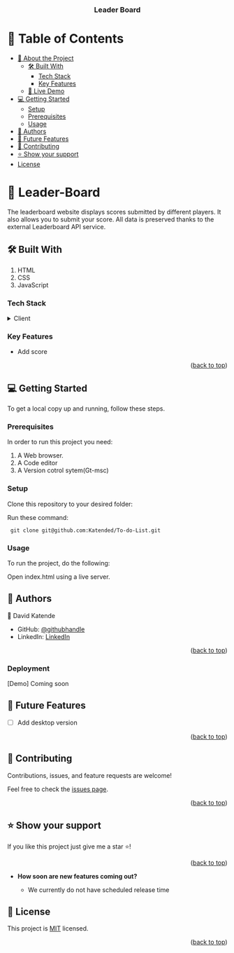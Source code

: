 <a name="readme-top"></a>
<div align="center">
  
 
  <h3><b>Leader Board</b></h3>

</div>

# 📗 Table of Contents

- [📖 About the Project](#about-project)
  - [🛠 Built With](#built-with)
    - [Tech Stack](#tech-stack)
    - [Key Features](#key-features)
  - [🚀 Live Demo](#live-demo)
- [💻 Getting Started](#getting-started)
  - [Setup](#setup)
  - [Prerequisites](#prerequisites)
   - [Usage](#usage)
- [👥 Authors](#authors)
- [🔭 Future Features](#future-features)
- [🤝 Contributing](#contributing)
- [⭐️ Show your support](#support)
- [ License](#License)



# 📖 Leader-Board <a name="about-project"></a>

The leaderboard website displays scores submitted by different players. It also allows you to submit your score. All data is preserved thanks to the external Leaderboard API service.

## 🛠 Built With <a name="built-with"></a>

1. HTML
2. CSS
2. JavaScript

### Tech Stack <a name="tech-stack"></a>

<details>
  <summary>Client</summary>
  <ul>
    <li><a href="#">HTML</a></li>
    <li><a href="#">Webpack</a></li>
    <li><a href="https://developer.mozilla.org/en-US/docs/Web/CSS/Reference/">CSS</a></li>
    <li><a href="https://developer.mozilla.org/en-US/docs/Web/CSShttps://developer.mozilla.org/en-US/docs/Web/JavaScript/">JavaScript</a></li>
  </ul>
</details>

### Key Features <a name="key-features"></a>

- Add score
  
<p align="right">(<a href="#readme-top">back to top</a>)</p>

## 💻 Getting Started <a name="getting-started"></a>

To get a local copy up and running, follow these steps.

### Prerequisites

In order to run this project you need:

1. A Web browser.
2. A Code editor
3. A Version cotrol sytem(Gt-msc)

### Setup

Clone this repository to your desired folder:

Run these command:

``` git clone git@github.com:Katended/To-do-List.git```


### Usage

To run the project, do the following:

Open index.html using a live server.


## 👥 Authors <a name="authors"></a>


👤 David Katende

- GitHub: [@githubhandle](https://github.com/Katended)
- LinkedIn: [LinkedIn](linkedin.com/in/katende-david-01627461)


<p align="right">(<a href="#readme-top">back to top</a>)</p>

### Deployment <a name="live-demo"></a>

[Demo] Coming soon

## 🔭 Future Features <a name="future-features"></a>

- [ ] Add desktop version

<p align="right">(<a href="#readme-top">back to top</a>)</p>

## 🤝 Contributing <a name="contributing"></a>

Contributions, issues, and feature requests are welcome!

Feel free to check the [issues page](https://github.com/Katended/To-do-List/issues).

<p align="right">(<a href="#readme-top">back to top</a>)</p>

## ⭐️ Show your support <a name="support"></a>

If you like this project just give me a star ⭐️!

<p align="right">(<a href="#readme-top">back to top</a>)</p>


- **How soon are new features coming out?**

  - We currently do not have scheduled release time

## 📝 License <a name="license"></a>

This project is [MIT](./MIT.md) licensed.

<p align="right">(<a href="#readme-top">back to top</a>)</p>

